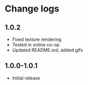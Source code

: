 # Change logs


## 1.0.2

- Fixed texture rendering
- Tested in online co-op
- Updated README.md, added gifs

## 1.0.0-1.0.1

- Initial release